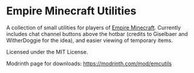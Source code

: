 # Empire Minecraft Utilities

A collection of small utilities for players of [Empire Minecraft](https://ref.emc.gs/GreenMeanie). Currently includes chat channel buttons above the hotbar (credits to Giselbaer and WitherDoggie for the idea), and easier viewing of temporary items.  

Licensed under the MIT License.

Modrinth page for downloads: https://modrinth.com/mod/emcutils
